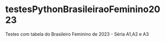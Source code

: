 # testesPythonBrasileiraoFeminino2023
Testes com tabela do Brasileiro Feminino de 2023 - Séria A1,A2 e A3
